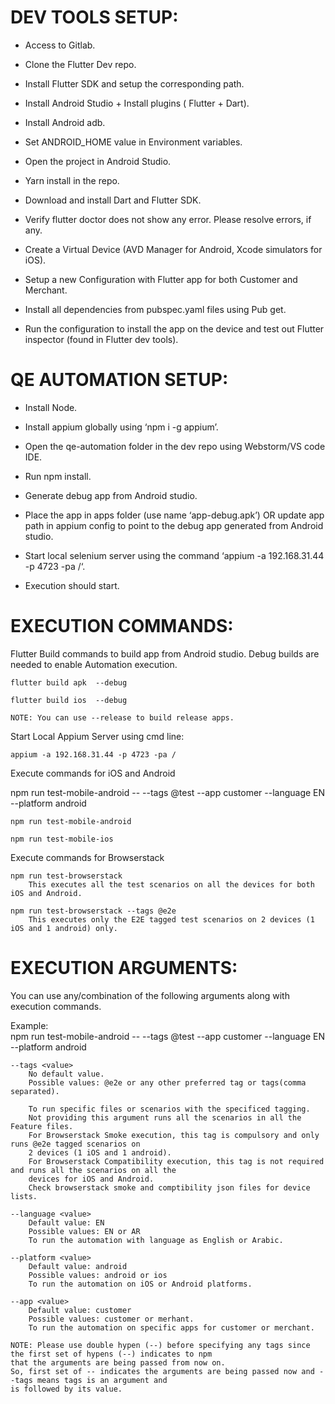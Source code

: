 # DEV TOOLS SETUP:

- Access to Gitlab.

- Clone the Flutter Dev repo.

- Install Flutter SDK and setup the corresponding path.

- Install Android Studio + Install plugins ( Flutter + Dart).

- Install Android adb.

- Set ANDROID_HOME value in Environment variables.

- Open the project in Android Studio.

- Yarn install in the repo.

- Download and install Dart and Flutter SDK.

- Verify flutter doctor does not show any error. Please resolve errors, if any.

- Create a Virtual Device (AVD Manager for Android, Xcode simulators for iOS).

- Setup a new Configuration with Flutter app for both Customer and Merchant.

- Install all dependencies from pubspec.yaml files using Pub get.

- Run the configuration to install the app on the device and test out Flutter inspector (found in Flutter dev tools).

# QE AUTOMATION SETUP:

- Install Node.

- Install appium globally using ‘npm i -g appium’.

- Open the qe-automation folder in the dev repo using Webstorm/VS code IDE.
 
- Run npm install.

- Generate debug app from Android studio.

- Place the app in apps folder (use name ‘app-debug.apk’) OR update app path in appium config to point to the debug app 
generated from Android studio.
 
- Start local selenium server using the command ‘appium -a 192.168.31.44 -p 4723 -pa /‘.

- Execution should start.


# EXECUTION COMMANDS:

Flutter Build commands to build app from Android studio. Debug builds are needed to enable Automation execution.
 
 
    flutter build apk  --debug
    
    flutter build ios  --debug

    NOTE: You can use --release to build release apps.  

Start Local Appium Server using cmd line: 


    appium -a 192.168.31.44 -p 4723 -pa /
    
Execute commands for iOS and Android

npm run test-mobile-android -- --tags @test --app customer --language EN --platform android


    npm run test-mobile-android
    
    npm run test-mobile-ios
    
Execute commands for  Browserstack


    npm run test-browserstack
        This executes all the test scenarios on all the devices for both iOS and Android. 
    
    npm run test-browserstack --tags @e2e
        This executes only the E2E tagged test scenarios on 2 devices (1 iOS and 1 android) only.

# EXECUTION ARGUMENTS:

You can use any/combination of the following arguments along with execution commands.

Example:  
npm run test-mobile-android -- --tags @test --app customer --language EN --platform android


    --tags <value>
        No default value.
        Possible values: @e2e or any other preferred tag or tags(comma separated).
        
        To run specific files or scenarios with the specificed tagging.
        Not providing this argument runs all the scenarios in all the Feature files.
        For Browserstack Smoke execution, this tag is compulsory and only runs @e2e tagged scenarios on 
        2 devices (1 iOS and 1 android).
        For Browserstack Compatibility execution, this tag is not required and runs all the scenarios on all the 
        devices for iOS and Android.
        Check browserstack smoke and comptibility json files for device lists.
    
    --language <value>
        Default value: EN
        Possible values: EN or AR
        To run the automation with language as English or Arabic. 
        
    --platform <value>
        Default value: android
        Possible values: android or ios
        To run the automation on iOS or Android platforms.
        
    --app <value>
        Default value: customer
        Possible values: customer or merhant.
        To run the automation on specific apps for customer or merchant.

    NOTE: Please use double hypen (--) before specifying any tags since the first set of hypens (--) indicates to npm 
    that the arguments are being passed from now on.  
    So, first set of -- indicates the arguments are being passed now and --tags means tags is an argument and 
    is followed by its value.

